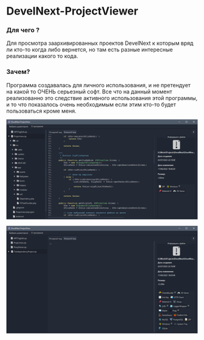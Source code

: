# DevelNext-ProjectViewer
### **Для чего ?**

Для просмотра заархивированных проектов DevelNext к которым вряд ли кто-то когда либо вернется, но там есть разные интересные реализации какого то кода.

### **Зачем?**

Программа создавалась для личного использования, и не претендует на какой то ОЧЕНЬ серьезный софт. Все что на данный момент реализованно это следствие активного использования этой программы, и то что показалось очень необходимым если этим кто-то будет пользоваться кроме меня.

![ScreenShot](https://raw.githubusercontent.com/silentdeath76/DevelNext-ProjectViewer/main/assets/screenshot1.png)

![ScreenShot](https://raw.githubusercontent.com/silentdeath76/DevelNext-ProjectViewer/main/assets/screenshot2.png)